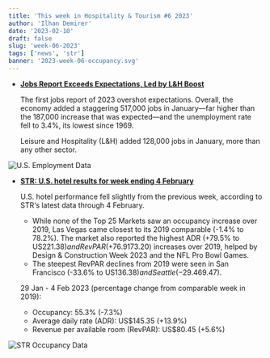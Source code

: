 ```yaml
---
title: 'This week in Hospitality & Tourism #6 2023'
author: 'Ilhan Demirer'
date: '2023-02-10'
draft: false
slug: 'week-06-2023'
tags: ['news', 'str']
banner: '2023-week-06-occupancy.svg'
---
```


- **[Jobs Report Exceeds Expectations, Led by L&H Boost](https://www.hospitalitynet.org/opinion/4114887.html)**

  The first jobs report of 2023 overshot expectations. Overall, the economy added a staggering 517,000 jobs in January—far higher than the 187,000 increase that was expected—and the unemployment rate fell to 3.4%, its lowest since 1969.

  Leisure and Hospitality (L&H) added 128,000 jobs in January, more than any other sector.

![U.S. Employment Data](/images/blogimages/2023-week-06-employment.svg)

- **[STR: U.S. hotel results for week ending 4 February](https://str.com/press-release/us-hotel-results-week-ending-4-february)**

  U.S. hotel performance fell slightly from the previous week, according to STR‘s latest data through 4 February.

  - While none of the Top 25 Markets saw an occupancy increase over 2019, Las Vegas came closest to its 2019 comparable (-1.4% to 78.2%). The market also reported the highest ADR (+79.5% to US$221.38) and RevPAR (+76.9% to US$173.20) increases over 2019, helped by Design & Construction Week 2023 and the NFL Pro Bowl Games.
  - The steepest RevPAR declines from 2019 were seen in San Francisco (-33.6% to US$136.38) and Seattle (-29.4% to US$69.47).

  29 Jan - 4 Feb 2023 (percentage change from comparable week in 2019):

  - Occupancy: 55.3% (-7.3%)
  - Average daily rate (ADR): US$145.35 (+13.9%)
  - Revenue per available room (RevPAR): US$80.45 (+5.6%)

![STR Occupancy Data](/images/blogimages/2023-week-06-occupancy.svg)
